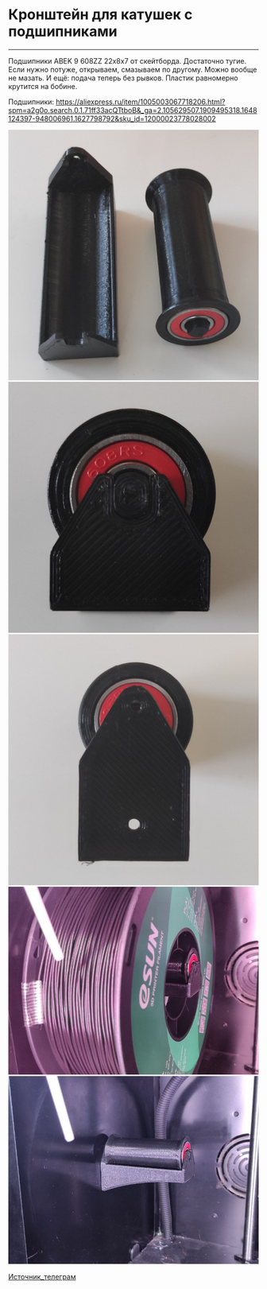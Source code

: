 # Кронштейн для катушек с подшипниками
---

Подшипники ABEK 9 608ZZ 22х8х7 от скейтборда. Достаточно тугие. Если нужно потуже, открываем, смазываем по другому. Можно вообще не мазать.
И ещё: подача теперь без рывков. Пластик равномерно крутится на бобине.

Подшипники: https://aliexpress.ru/item/1005003067718206.html?spm=a2g0o.search.0.1.71ff33acQTtboB&_ga=2.105629507.1909495318.1648124397-948006961.1627798792&sku_id=12000023778028002


![Кронштейн_для_катушки_1_0](./img/Кронштейн_для_катушки_1_0.jpg)
![Кронштейн_для_катушки_1_1](./img/Кронштейн_для_катушки_1_1.jpg)
![Кронштейн_для_катушки_1_2](./img/Кронштейн_для_катушки_1_2.jpg)
![Кронштейн_для_катушки_1_3](./img/Кронштейн_для_катушки_1_3.jpg)
![Кронштейн_для_катушки_1_4](./img/Кронштейн_для_катушки_1_4.jpg)

[Источник_телеграм](https://t.me/Picaso3dUnofficial/210570)